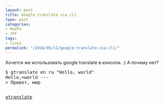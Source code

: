 ```yaml
---
layout: post
title: Google translate via cli
type: post
categories:
- HowTo
- JFF
tags:
- linux
permalink: "/2014/05/11/google-translate-via-cli/"
---
```

<p>Хочется же использовать google translate в консоли. :) А почему нет?</p>
<pre class="brush:shell">$ gtranslate en ru &quot;Hello, world&quot;
Hello,+world ---
> Привет, мир

[gtranslate](https://github.com/RussianPenguin/cliUtils/blob/master/gtranslate "Google Translate via command line")

